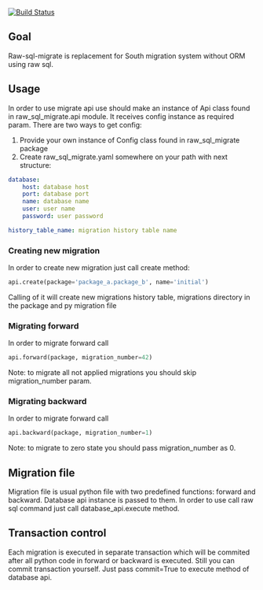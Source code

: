 [![Build Status](https://travis-ci.org/ts-taiye/raw-sql-migrate.svg?branch=master)](https://travis-ci.org/ts-taiye/raw-sql-migrate)

## Goal
Raw-sql-migrate is replacement for South migration system without ORM using raw sql. 

## Usage
In order to use migrate api use should make an instance of Api class found in raw_sql_migrate.api module.
It receives config instance as required param. There are two ways to get config:
1. Provide your own instance of Config class found in raw_sql_migrate package
2. Create raw_sql_migrate.yaml somewhere on your path with next structure:
```yaml
database:
    host: database host
    port: database port
    name: database name
    user: user name
    password: user password

history_table_name: migration history table name
```

### Creating new migration
In order to create new migration just call create method:
```python
api.create(package='package_a.package_b', name='initial')
```
Calling of it will create new migrations history table,
migrations directory in the package and py migration file

### Migrating forward
In order to migrate forward call
```python
api.forward(package, migration_number=42)
```
Note: to migrate all not applied migrations you should skip migration_number param.

### Migrating backward
In order to migrate forward call
```python
api.backward(package, migration_number=1)
```
Note: to migrate to zero state you should pass migration_number as 0.

## Migration file
Migration file is usual python file with two predefined functions:
forward and backward. Database api instance is passed to them.
In order to use call raw sql command just call database_api.execute method.

## Transaction control
Each migration is executed in separate transaction which will be 
commited after all python code in forward or backward is executed.
Still you can commit transaction yourself. Just pass commit=True to
execute method of database api.


